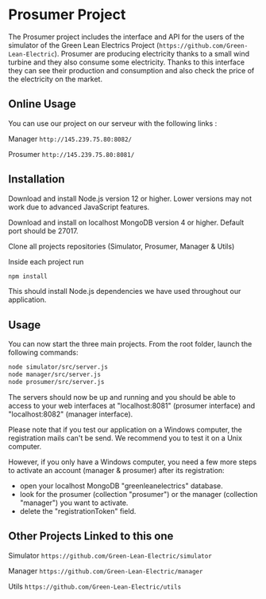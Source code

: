 # Prosumer Project

The Prosumer project includes the interface and API for the users of the simulator of the Green Lean Electrics Project (```https://github.com/Green-Lean-Electric```). 
Prosumer are producing electricity thanks to a small wind turbine and they also consume some electricity. Thanks to this interface they can see their production and consumption and also check the price of the electricity on the market.

## Online Usage

You can use our project on our serveur with the following links :

Manager ```http://145.239.75.80:8082/```

Prosumer ```http://145.239.75.80:8081/``` 

## Installation

Download and install Node.js version 12 or higher. Lower versions may not work due to advanced JavaScript features. 

Download and install on localhost MongoDB version 4 or higher. Default port should be 27017.

Clone all projects repositories (Simulator, Prosumer, Manager & Utils)

Inside each project run 

```bash
npm install
```
This should install Node.js dependencies we have used throughout our application.


## Usage

You can now start the three main projects. From the root folder, launch the following commands:


```bash
node simulator/src/server.js
node manager/src/server.js
node prosumer/src/server.js
```

The servers should now be up and running and you should be able to access to your web interfaces at "localhost:8081" (prosumer interface) and "localhost:8082" (manager interface).

Please note that if you test our application on a Windows computer, the registration mails can't be send. We recommend you to test it on a Unix computer. 

However, if you only have a Windows computer, you need a few more steps to activate an account (manager & prosumer) after its registration:

- open your localhost MongoDB "greenleanelectrics" database.
- look for the prosumer (collection "prosumer") or the manager (collection "manager") you want to activate.
- delete the "registrationToken" field.

## Other Projects Linked to this one

Simulator ```https://github.com/Green-Lean-Electric/simulator```

Manager ```https://github.com/Green-Lean-Electric/manager```

Utils ```https://github.com/Green-Lean-Electric/utils```

